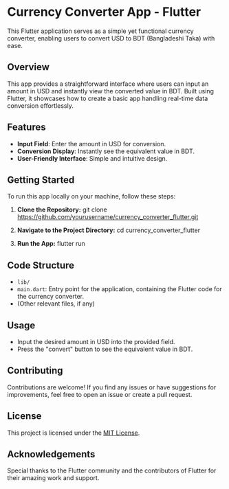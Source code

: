 # Currency Converter App - Flutter

This Flutter application serves as a simple yet functional currency converter, enabling users to convert USD to BDT (Bangladeshi Taka) with ease.

## Overview

This app provides a straightforward interface where users can input an amount in USD and instantly view the converted value in BDT. Built using Flutter, it showcases how to create a basic app handling real-time data conversion effortlessly.

## Features

- **Input Field**: Enter the amount in USD for conversion.
- **Conversion Display**: Instantly see the equivalent value in BDT.
- **User-Friendly Interface**: Simple and intuitive design.

## Getting Started

To run this app locally on your machine, follow these steps:

1. **Clone the Repository:**
git clone https://github.com/yourusername/currency_converter_flutter.git


2. **Navigate to the Project Directory:**
cd currency_converter_flutter


3. **Run the App:**
flutter run


## Code Structure

- `lib/`
- `main.dart`: Entry point for the application, containing the Flutter code for the currency converter.
- (Other relevant files, if any)

## Usage

- Input the desired amount in USD into the provided field.
- Press the "convert" button to see the equivalent value in BDT.

## Contributing

Contributions are welcome! If you find any issues or have suggestions for improvements, feel free to open an issue or create a pull request.

## License

This project is licensed under the [MIT License](LICENSE).

## Acknowledgements

Special thanks to the Flutter community and the contributors of Flutter for their amazing work and support.
